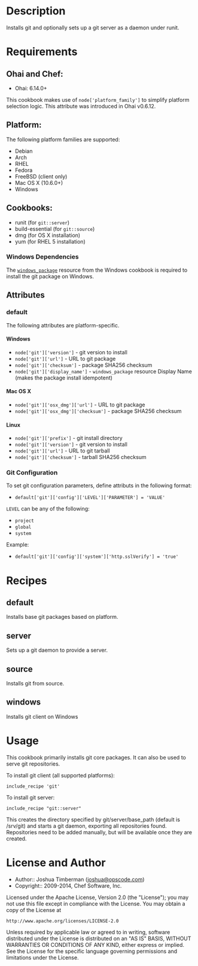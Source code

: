 Description
===========

Installs git and optionally sets up a git server as a daemon under runit.

Requirements
============
## Ohai and Chef:

* Ohai: 6.14.0+

This cookbook makes use of `node['platform_family']` to simplify platform
selection logic. This attribute was introduced in Ohai v0.6.12.

## Platform:

The following platform families are supported:

* Debian
* Arch
* RHEL
* Fedora
* FreeBSD (client only)
* Mac OS X (10.6.0+)
* Windows

## Cookbooks:

* runit (for `git::server`)
* build-essential (for `git::source`)
* dmg (for OS X installation)
* yum (for RHEL 5 installation)

### Windows Dependencies
The [`windows_package`](https://github.com/opscode-cookbooks/windows#windows_package) resource from the Windows cookbook is required to
install the git package on Windows.

## Attributes

### default
The following attributes are platform-specific.

#### Windows

* `node['git']['version']` - git version to install
* `node['git']['url']` - URL to git package
* `node['git']['checksum']` - package SHA256 checksum
* `node['git']['display_name']` - `windows_package` resource Display Name (makes the package install idempotent)

#### Mac OS X

* `node['git']['osx_dmg']['url']` - URL to git package
* `node['git']['osx_dmg']['checksum']` - package SHA256 checksum

#### Linux

* `node['git']['prefix']` - git install directory
* `node['git']['version']` - git version to install
* `node['git']['url']` - URL to git tarball
* `node['git']['checksum']` - tarball SHA256 checksum


### Git Configuration
To set git configuration parameters, define attributs in the following format:

* `default['git']['config']['LEVEL']['PARAMETER'] = 'VALUE'`

`LEVEL` can be any of the following:
* `project`
* `global`
* `system`

Example:
* `default['git']['config']['system']['http.sslVerify'] = 'true'`


Recipes
=======

## default

Installs base git packages based on platform.

## server

Sets up a git daemon to provide a server.

## source

Installs git from source.

## windows

Installs git client on Windows

Usage
=====


This cookbook primarily installs git core packages. It can also be
used to serve git repositories.

To install git client (all supported platforms):

    include_recipe 'git'

To install git server:

    include_recipe "git::server"

This creates the directory specified by git/server/base_path (default is /srv/git)
and starts a git daemon, exporting all repositories found. Repositories need to be
added manually, but will be available once they are created.

License and Author
==================

- Author:: Joshua Timberman (<joshua@opscode.com>)
- Copyright:: 2009-2014, Chef Software, Inc.

Licensed under the Apache License, Version 2.0 (the "License");
you may not use this file except in compliance with the License.
You may obtain a copy of the License at

    http://www.apache.org/licenses/LICENSE-2.0

Unless required by applicable law or agreed to in writing, software
distributed under the License is distributed on an "AS IS" BASIS,
WITHOUT WARRANTIES OR CONDITIONS OF ANY KIND, either express or implied.
See the License for the specific language governing permissions and
limitations under the License.
